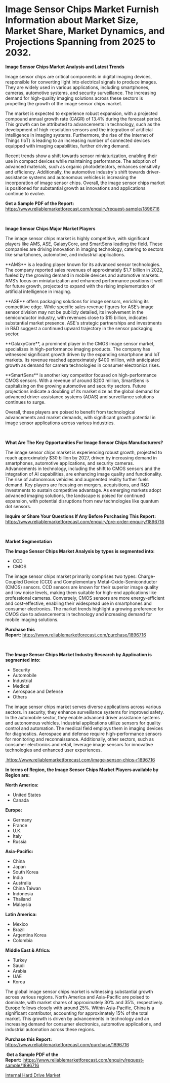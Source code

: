 <p><h1>Image Sensor Chips Market Furnish Information about Market Size, Market Share, Market Dynamics, and Projections Spanning from 2025 to 2032.</h1></p><p><strong>Image Sensor Chips Market Analysis and Latest Trends</strong></p>
<p><p>Image sensor chips are critical components in digital imaging devices, responsible for converting light into electrical signals to produce images. They are widely used in various applications, including smartphones, cameras, automotive systems, and security surveillance. The increasing demand for high-quality imaging solutions across these sectors is propelling the growth of the image sensor chips market.</p><p>The market is expected to experience robust expansion, with a projected compound annual growth rate (CAGR) of 13.4% during the forecast period. This growth can be attributed to advancements in technology, such as the development of high-resolution sensors and the integration of artificial intelligence in imaging systems. Furthermore, the rise of the Internet of Things (IoT) is leading to an increasing number of connected devices equipped with imaging capabilities, further driving demand.</p><p>Recent trends show a shift towards sensor miniaturization, enabling their use in compact devices while maintaining performance. The adoption of advanced materials, such as organic photodetectors, enhances sensitivity and efficiency. Additionally, the automotive industry's shift towards driver-assistance systems and autonomous vehicles is increasing the incorporation of image sensor chips. Overall, the image sensor chips market is positioned for substantial growth as innovations and applications continue to evolve.</p></p>
<p><strong>Get a Sample PDF of the Report:&nbsp;</strong> <a href="https://www.reliablemarketforecast.com/enquiry/request-sample/1896716?utm_campaign=3324&utm_medium=2&utm_source=Github&utm_content=ia&utm_term=06042025&utm_id=image-sensor-chips">https://www.reliablemarketforecast.com/enquiry/request-sample/1896716</a></p>
<p>&nbsp;</p>
<p><strong>Image Sensor Chips Major Market Players</strong></p>
<p><p>The image sensor chips market is highly competitive, with significant players like AMS, ASE, GalaxyCore, and SmartSens leading the field. These companies are driving innovation in imaging technology, catering to sectors like smartphones, automotive, and industrial applications.</p><p>**AMS** is a leading player known for its advanced sensor technologies. The company reported sales revenues of approximately $1.7 billion in 2022, fueled by the growing demand in mobile devices and automotive markets. AMS’s focus on miniaturization and enhanced performance positions it well for future growth, projected to expand with the rising implementation of artificial intelligence in imaging.</p><p>**ASE** offers packaging solutions for image sensors, enriching its competitive edge. While specific sales revenue figures for ASE’s image sensor division may not be publicly detailed, its involvement in the semiconductor industry, with revenues close to $15 billion, indicates substantial market presence. ASE's strategic partnerships and investments in R&D suggest a continued upward trajectory in the sensor packaging sector.</p><p>**GalaxyCore**, a prominent player in the CMOS image sensor market, specializes in high-performance imaging products. The company has witnessed significant growth driven by the expanding smartphone and IoT markets. Its revenue reached approximately $400 million, with anticipated growth as demand for camera technologies in consumer electronics rises.</p><p>**SmartSens** is another key competitor focused on high-performance CMOS sensors. With a revenue of around $200 million, SmartSens is capitalizing on the growing automotive and security sectors. Future projections indicate a doubling of its market size as the global demand for advanced driver-assistance systems (ADAS) and surveillance solutions continues to surge.</p><p>Overall, these players are poised to benefit from technological advancements and market demands, with significant growth potential in image sensor applications across various industries.</p></p>
<p>&nbsp;</p>
<p><strong>What Are The Key Opportunities For Image Sensor Chips Manufacturers?</strong></p>
<p><p>The image sensor chips market is experiencing robust growth, projected to reach approximately $30 billion by 2027, driven by increasing demand in smartphones, automotive applications, and security cameras. Advancements in technology, including the shift to CMOS sensors and the integration of AI capabilities, are enhancing image quality and functionality. The rise of autonomous vehicles and augmented reality further fuels demand. Key players are focusing on mergers, acquisitions, and R&D investments to sustain competitive advantage. As emerging markets adopt advanced imaging solutions, the landscape is poised for continued expansion, with potential disruptions from new technologies like quantum dot sensors.</p></p>
<p><strong>Inquire or Share Your Questions If Any Before Purchasing This Report:</strong> <a href="https://www.reliablemarketforecast.com/enquiry/pre-order-enquiry/1896716?utm_campaign=3324&utm_medium=2&utm_source=Github&utm_content=ia&utm_term=06042025&utm_id=image-sensor-chips">https://www.reliablemarketforecast.com/enquiry/pre-order-enquiry/1896716</a></p>
<p>&nbsp;</p>
<p><strong>Market Segmentation</strong></p>
<p><strong>The Image Sensor Chips Market Analysis by types is segmented into:</strong></p>
<p><ul><li>CCD</li><li>CMOS</li></ul></p>
<p><p>The image sensor chips market primarily comprises two types: Charge-Coupled Device (CCD) and Complementary Metal-Oxide-Semiconductor (CMOS) sensors. CCD sensors are known for their superior image quality and low noise levels, making them suitable for high-end applications like professional cameras. Conversely, CMOS sensors are more energy-efficient and cost-effective, enabling their widespread use in smartphones and consumer electronics. The market trends highlight a growing preference for CMOS due to advancements in technology and increasing demand for mobile imaging solutions.</p></p>
<p><strong>Purchase this Report:&nbsp;</strong><a href="https://www.reliablemarketforecast.com/purchase/1896716?utm_campaign=3324&utm_medium=2&utm_source=Github&utm_content=ia&utm_term=06042025&utm_id=image-sensor-chips">https://www.reliablemarketforecast.com/purchase/1896716</a></p>
<p>&nbsp;</p>
<p><strong>The Image Sensor Chips Market Industry Research by Application is segmented into:</strong></p>
<p><ul><li>Security</li><li>Automobile</li><li>Industrial</li><li>Medical</li><li>Aerospace and Defense</li><li>Others</li></ul></p>
<p><p>The image sensor chips market serves diverse applications across various sectors. In security, they enhance surveillance systems for improved safety. In the automobile sector, they enable advanced driver assistance systems and autonomous vehicles. Industrial applications utilize sensors for quality control and automation. The medical field employs them in imaging devices for diagnostics. Aerospace and defense require high-performance sensors for monitoring and reconnaissance. Additionally, other sectors, such as consumer electronics and retail, leverage image sensors for innovative technologies and enhanced user experiences.</p></p>
<p><a href="https://www.reliablemarketforecast.com/image-sensor-chips-r1896716?utm_campaign=3324&utm_medium=2&utm_source=Github&utm_content=ia&utm_term=06042025&utm_id=image-sensor-chips">&nbsp;https://www.reliablemarketforecast.com/image-sensor-chips-r1896716</a></p>
<p><strong>In terms of Region, the Image Sensor Chips Market Players available by Region are:</strong></p>
<p>
    <p> <strong> North America: </strong>
        <ul>
            <li>United States</li>
            <li>Canada</li>
        </ul>
        </p> 
    <p> <strong> Europe: </strong>
        <ul>
            <li>Germany</li>
            <li>France</li>
            <li>U.K.</li>
            <li>Italy</li>
            <li>Russia</li>
        </ul>
        </p> 
    <p> <strong> Asia-Pacific: </strong>
        <ul>
            <li>China</li>
            <li>Japan</li>
            <li>South Korea</li>
            <li>India</li>
            <li>Australia</li>
            <li>China Taiwan</li>
            <li>Indonesia</li>
            <li>Thailand</li>
            <li>Malaysia</li>
        </ul>
        </p> 
    <p> <strong> Latin America: </strong>
        <ul>
            <li>Mexico</li>
            <li>Brazil</li>
            <li>Argentina Korea</li>
            <li>Colombia</li>
        </ul>
        </p> 
    <p> <strong> Middle East & Africa: </strong>
        <ul>
            <li>Turkey</li>
            <li>Saudi</li>
            <li>Arabia</li>
            <li>UAE</li>
            <li>Korea</li>
        </ul>
    </p>
    </p>
<p><p>The global image sensor chips market is witnessing substantial growth across various regions. North America and Asia-Pacific are poised to dominate, with market shares of approximately 30% and 35%, respectively. Europe follows closely with around 25%. Within Asia-Pacific, China is a significant contributor, accounting for approximately 15% of the total market. This growth is driven by advancements in technology and an increasing demand for consumer electronics, automotive applications, and industrial automation across these regions.</p></p>
<p><strong>Purchase this Report: </strong><a href="https://www.reliablemarketforecast.com/purchase/1896716?utm_campaign=3324&utm_medium=2&utm_source=Github&utm_content=ia&utm_term=06042025&utm_id=image-sensor-chips">https://www.reliablemarketforecast.com/purchase/1896716</a></p>
<p>&nbsp;<strong>Get a Sample PDF of the Report:&nbsp;&nbsp;</strong><a href="https://www.reliablemarketforecast.com/enquiry/request-sample/1896716?utm_campaign=3324&utm_medium=2&utm_source=Github&utm_content=ia&utm_term=06042025&utm_id=image-sensor-chips">https://www.reliablemarketforecast.com/enquiry/request-sample/1896716</a></p>
<p><strong></strong></p>
<p><p><a href="https://github.com/vassihucz/Market-Research-Report-List-1/blob/main/internal-hard-drive-market.md?utm_campaign=3324&utm_medium=2&utm_source=Github&utm_content=ia&utm_term=06042025&utm_id=image-sensor-chips">Internal Hard Drive Market</a></p></p>